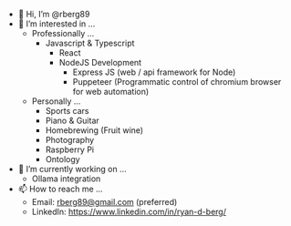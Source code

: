 - 👋 Hi, I’m @rberg89
- 👀 I’m interested in ... 
  - Professionally ...
    - Javascript & Typescript
      - React
      - NodeJS Development
        - Express JS (web / api framework for Node)
        - Puppeteer (Programmatic control of chromium browser for web automation)
  - Personally ...
    - Sports cars
    - Piano & Guitar
    - Homebrewing (Fruit wine)
    - Photography
    - Raspberry Pi
    - Ontology
- 🌱 I’m currently working on ...
  - Ollama integration
- 📫 How to reach me ... 
  - Email: rberg89@gmail.com (preferred)
  - LinkedIn: https://www.linkedin.com/in/ryan-d-berg/

<!---
rberg89/rberg89 is a ✨ special ✨ repository because its `README.md` (this file) appears on your GitHub profile.
You can click the Preview link to take a look at your changes.
--->
